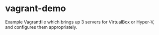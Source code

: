 # vagrant-demo
Example Vagrantfile which brings up 3 servers for VirtualBox or Hyper-V, and configures them appropriately.
